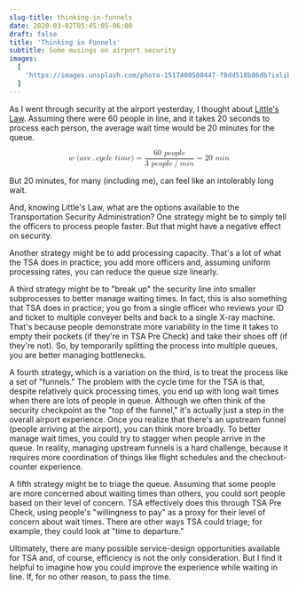 ```yaml
---
slug-title: thinking-in-funnels
date: 2020-03-02T05:45:05-06:00
draft: false
title: 'Thinking in Funnels'
subtitle: Some musings on airport security
images:
  [
    'https://images.unsplash.com/photo-1517400508447-f8dd518b86db?ixlib=rb-1.2.1&ixid=eyJhcHBfaWQiOjEyMDd9&auto=format&fit=crop&w=900&q=60',
  ]
---
```


As I went through security at the airport yesterday, I thought about [Little's Law](/2020/01/cycle-times/). Assuming there were 60 people in line, and it takes 20 seconds to process each person, the average wait time would be 20 minutes for the queue.

<math xmlns="http://www.w3.org/1998/Math/MathML" display="block"><mi>w</mi><mtext>&#xA0;</mtext><mo stretchy="false">(</mo><mi>a</mi><mi>v</mi><mi>e</mi><mo>.</mo><mi>c</mi><mi>y</mi><mi>c</mi><mi>l</mi><mi>e</mi><mtext>&#xA0;</mtext><mi>t</mi><mi>i</mi><mi>m</mi><mi>e</mi><mo stretchy="false">)</mo><mo>=</mo><mfrac><mrow><mn>60</mn><mtext>&#xA0;</mtext><mi>p</mi><mi>e</mi><mi>o</mi><mi>p</mi><mi>l</mi><mi>e</mi></mrow><mrow><mn>3</mn><mtext>&#xA0;</mtext><mi>p</mi><mi>e</mi><mi>o</mi><mi>p</mi><mi>l</mi><mi>e</mi><mrow><mo>/</mo></mrow><mi>m</mi><mi>i</mi><mi>n</mi></mrow></mfrac><mo>=</mo><mn>20</mn><mtext>&#xA0;</mtext><mi>m</mi><mi>i</mi><mi>n</mi></math>

But 20 minutes, for many (including me), can feel like an intolerably long wait.

And, knowing Little's Law, what are the options available to the Transportation Security Administration? One strategy might be to simply tell the officers to process people faster. But that might have a negative effect on security.

Another strategy might be to add processing capacity. That's a lot of what the TSA does in practice; you add more officers and, assuming uniform processing rates, you can reduce the queue size linearly.

A third strategy might be to "break up" the security line into smaller subprocesses to better manage waiting times. In fact, this is also something that TSA does in practice; you go from a single officer who reviews your ID and ticket to multiple conveyer belts and back to a single X-ray machine. That's because people demonstrate more variability in the time it takes to empty their pockets (if they're in TSA Pre Check) and take their shoes off (if they're not). So, by temporarily splitting the process into multiple queues, you are better managing bottlenecks.

A fourth strategy, which is a variation on the third, is to treat the process like a set of "funnels." The problem with the cycle time for the TSA is that, despite relatively quick processing times, you end up with long wait times when there are lots of people in queue. Although we often think of the security checkpoint as the "top of the funnel," it's actually just a step in the overall airport experience. Once you realize that there's an upstream funnel (people arriving at the airport), you can think more broadly. To better manage wait times, you could try to stagger when people arrive in the queue. In reality, managing upstream funnels is a hard challenge, because it requires more coordination of things like flight schedules and the checkout-counter experience.

A fifth strategy might be to triage the queue. Assuming that some people are more concerned about waiting times than others, you could sort people based on their level of concern. TSA effectively does this through TSA Pre Check, using people's "willingness to pay" as a proxy for their level of concern about wait times. There are other ways TSA could triage; for example, they could look at "time to departure."

Ultimately, there are many possible service-design opportunities available for TSA and, of course, efficiency is not the only consideration. But I find it helpful to imagine how you could improve the experience while waiting in line. If, for no other reason, to pass the time.

